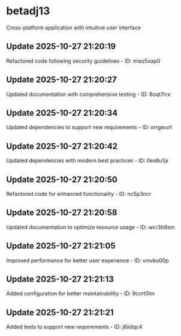 # betadj13
Cross-platform application with intuitive user interface

## Update 2025-10-27 21:20:19
Refactored code following security guidelines - ID: mwz5xap0


## Update 2025-10-27 21:20:27
Updated documentation with comprehensive testing - ID: 8oqt7rrx


## Update 2025-10-27 21:20:34
Updated dependencies to support new requirements - ID: orrgwurt


## Update 2025-10-27 21:20:42
Updated dependencies with modern best practices - ID: 0es6u1jx


## Update 2025-10-27 21:20:50
Refactored code for enhanced functionality - ID: nc5p3ncr


## Update 2025-10-27 21:20:58
Updated documentation to optimize resource usage - ID: wcr3b9sm


## Update 2025-10-27 21:21:05
Improved performance for better user experience - ID: vmvku00p


## Update 2025-10-27 21:21:13
Added configuration for better maintainability - ID: 9ccrt0lm


## Update 2025-10-27 21:21:21
Added tests to support new requirements - ID: j6iidqc4

